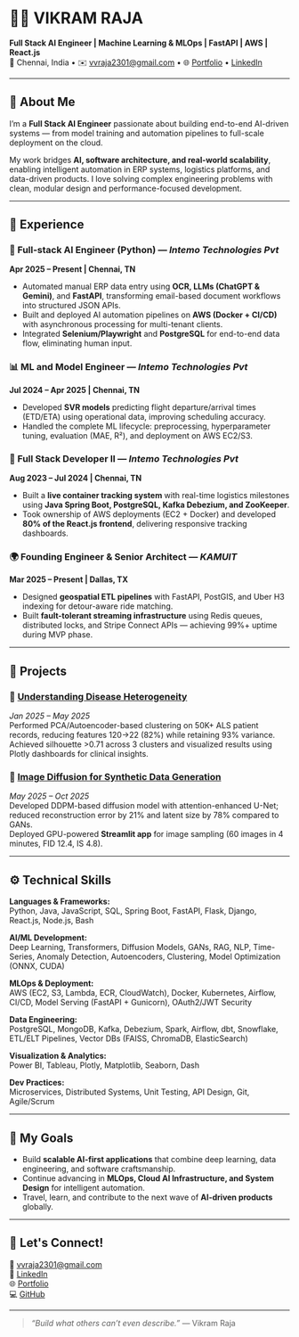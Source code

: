 # 👨‍💻 VIKRAM RAJA

**Full Stack AI Engineer | Machine Learning & MLOps | FastAPI | AWS | React.js**  
📍 Chennai, India • ✉️ [vvraja2301@gmail.com](mailto:vvraja2301@gmail.com) • 🌐 [Portfolio](https://vikram-raja-portfolio.vercel.app/) • [LinkedIn](https://www.linkedin.com/in/vikram-raja23/)

---

## 🚀 About Me

I’m a **Full Stack AI Engineer** passionate about building end-to-end AI-driven systems — from model training and automation pipelines to full-scale deployment on the cloud.

My work bridges **AI, software architecture, and real-world scalability**, enabling intelligent automation in ERP systems, logistics platforms, and data-driven products. I love solving complex engineering problems with clean, modular design and performance-focused development.

---

## 💼 Experience

### 🧠 Full-stack AI Engineer (Python) — *Intemo Technologies Pvt*  
**Apr 2025 – Present | Chennai, TN**
- Automated manual ERP data entry using **OCR, LLMs (ChatGPT & Gemini)**, and **FastAPI**, transforming email-based document workflows into structured JSON APIs.  
- Built and deployed AI automation pipelines on **AWS (Docker + CI/CD)** with asynchronous processing for multi-tenant clients.  
- Integrated **Selenium/Playwright** and **PostgreSQL** for end-to-end data flow, eliminating human input.

### 📊 ML and Model Engineer — *Intemo Technologies Pvt*  
**Jul 2024 – Apr 2025 | Chennai, TN**
- Developed **SVR models** predicting flight departure/arrival times (ETD/ETA) using operational data, improving scheduling accuracy.  
- Handled the complete ML lifecycle: preprocessing, hyperparameter tuning, evaluation (MAE, R²), and deployment on AWS EC2/S3.

### 🧩 Full Stack Developer II — *Intemo Technologies Pvt*  
**Aug 2023 – Jul 2024 | Chennai, TN**
- Built a **live container tracking system** with real-time logistics milestones using **Java Spring Boot, PostgreSQL, Kafka Debezium, and ZooKeeper**.  
- Took ownership of AWS deployments (EC2 + Docker) and developed **80% of the React.js frontend**, delivering responsive tracking dashboards.

### 🌍 Founding Engineer & Senior Architect — *KAMUIT*  
**Mar 2025 – Present | Dallas, TX**
- Designed **geospatial ETL pipelines** with FastAPI, PostGIS, and Uber H3 indexing for detour-aware ride matching.  
- Built **fault-tolerant streaming infrastructure** using Redis queues, distributed locks, and Stripe Connect APIs — achieving 99%+ uptime during MVP phase.

---

## 🧪 Projects

### 🧬 [Understanding Disease Heterogeneity](https://github.com/Kaushik0802/-Understanding-Disease-Heterogeneity-IGE-Hackathon-2025)
*Jan 2025 – May 2025*  
Performed PCA/Autoencoder-based clustering on 50K+ ALS patient records, reducing features 120→22 (82%) while retaining 93% variance.  
Achieved silhouette >0.71 across 3 clusters and visualized results using Plotly dashboards for clinical insights.

### 🎨 [Image Diffusion for Synthetic Data Generation](https://github.com/Kaushik0802/Custom-Diffusion-Model-for-Image-Generation)
*May 2025 – Oct 2025*  
Developed DDPM-based diffusion model with attention-enhanced U-Net; reduced reconstruction error by 21% and latent size by 78% compared to GANs.  
Deployed GPU-powered **Streamlit app** for image sampling (60 images in 4 minutes, FID 12.4, IS 4.8).

---

## ⚙️ Technical Skills

**Languages & Frameworks:**  
Python, Java, JavaScript, SQL, Spring Boot, FastAPI, Flask, Django, React.js, Node.js, Bash  

**AI/ML Development:**  
Deep Learning, Transformers, Diffusion Models, GANs, RAG, NLP, Time-Series, Anomaly Detection, Autoencoders, Clustering, Model Optimization (ONNX, CUDA)

**MLOps & Deployment:**  
AWS (EC2, S3, Lambda, ECR, CloudWatch), Docker, Kubernetes, Airflow, CI/CD, Model Serving (FastAPI + Gunicorn), OAuth2/JWT Security  

**Data Engineering:**  
PostgreSQL, MongoDB, Kafka, Debezium, Spark, Airflow, dbt, Snowflake, ETL/ELT Pipelines, Vector DBs (FAISS, ChromaDB, ElasticSearch)

**Visualization & Analytics:**  
Power BI, Tableau, Plotly, Matplotlib, Seaborn, Dash  

**Dev Practices:**  
Microservices, Distributed Systems, Unit Testing, API Design, Git, Agile/Scrum  

---

## 🎯 My Goals

- Build **scalable AI-first applications** that combine deep learning, data engineering, and software craftsmanship.  
- Continue advancing in **MLOps, Cloud AI Infrastructure, and System Design** for intelligent automation.  
- Travel, learn, and contribute to the next wave of **AI-driven products** globally.

---

## 🧩 Let's Connect!

📧 [vvraja2301@gmail.com](mailto:vvraja2301@gmail.com)  
🔗 [LinkedIn](https://www.linkedin.com/in/vikram-raja23/)  
🌐 [Portfolio](https://vikram-raja-portfolio.vercel.app/)  
💻 [GitHub](https://github.com/Kaushik0802)

---

> *“Build what others can’t even describe.”* — Vikram Raja